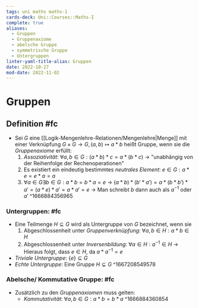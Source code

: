 ```yaml
---
tags: uni maths maths-1
cards-deck: Uni::Courses::Maths-I
complete: true
aliases:
  - Gruppen
  - Gruppenaxiome
  - abelsche Gruppe
  - symmetrische Gruppe
  - Untergruppen
linter-yaml-title-alias: Gruppen
date: 2022-10-27
mod-date: 2022-11-02
---
```


# Gruppen

## Definition #fc
- Sei $G$ eine [[Logik-Mengenlehre-Relationen/Mengenlehre|Menge]] mit einer Verknüpfung $G\times G\rightarrow G, (a,b)\mapsto a\ast b$ heißt Gruppe, wenn sie die *Gruppenaxiome* erfüllt:
	1. *Assoziativität*: $\forall a,b\in G: (a\ast b)\ast c=a\ast (b\ast c)$
		 -> "unabhängig von der Reihenfolge der Rechenoperationen"
	2. Es existiert ein eindeutig bestimmtes *neutrales Element*: $e\in G:a\ast e=e\ast a=a$
	3. $\forall a\in G\exists b\in G:a\ast b=b\ast a=e$
		 -> $(a\ast b)\ast(b'\ast a')=a\ast(b\ast b')\ast a'=(a\ast e)\ast a'=a\ast a'=e$
		 -> Man schreibt $b$ dann auch als $a^{-1}$ oder $a'$
^1666884356965

### Untergruppen: #fc
- Eine Teilmenge $H\subseteq G$ wird als Untergruppe von $G$ bezeichnet, wenn sie
	1. Abgeschlossenheit unter *Gruppenverknüpfung*: $\forall a,b\in H:a\ast b\in H$
	2. Abgeschlossenheit unter *Inversenbildung*: $\forall a\in H:a^{-1}\in H$
		 -> Hieraus folgt, dass $e\in H,$ da $a\ast a^{-1}=e$
- *Triviale Untergruppe*: $\{e\}\subseteq G$
- *Echte Untergruppe*: Eine Gruppe $H\subsetneq G$
^1667208549578

### Abelsche/ Kommutative Gruppe: #fc
- Zusätzlich zu den *Gruppenaxiomen* muss gelten:
	- *Kommutativität*: $\forall a,b\in G:a\ast b=b\ast a$
^1666884360854
